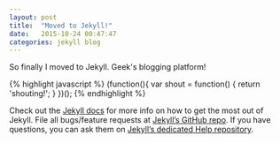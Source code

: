 ```yaml
---
layout: post
title:  "Moved to Jekyll!"
date:   2015-10-24 00:47:47
categories: jekyll blog
---
```

So finally I moved to Jekyll. Geek's blogging platform!

{% highlight javascript %}
(function(){
  var shout = function() {
    return 'shouting!';
  }
})();
{% endhighlight %}

Check out the [Jekyll docs][jekyll] for more info on how to get the most out of Jekyll. File all bugs/feature requests at [Jekyll’s GitHub repo][jekyll-gh]. If you have questions, you can ask them on [Jekyll’s dedicated Help repository][jekyll-help].

[jekyll]:      http://jekyllrb.com
[jekyll-gh]:   https://github.com/jekyll/jekyll
[jekyll-help]: https://github.com/jekyll/jekyll-help
